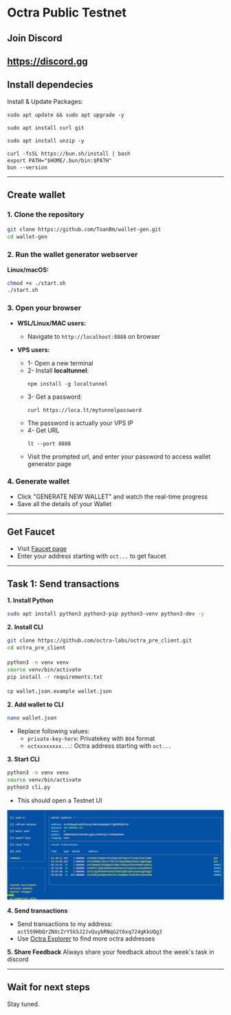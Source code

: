 # Octra Public Testnet

## Join Discord
https://discord.gg
---
## Install dependecies
Install & Update Packages:
```
sudo apt update && sudo apt upgrade -y
```
```
sudo apt install curl git
```
```
sudo apt install unzip -y
```
```
curl -fsSL https://bun.sh/install | bash
export PATH="$HOME/.bun/bin:$PATH"
bun --version
```
---
## Create wallet
### 1. Clone the repository
   ```bash
   git clone https://github.com/ToanBm/wallet-gen.git
   cd wallet-gen
   ```

### 2. Run the wallet generator webserver
   **Linux/macOS:**
   ```bash
   chmod +x ./start.sh
   ./start.sh
   ```

### 3. Open your browser
* **WSL/Linux/MAC users:**
  * Navigate to `http://localhost:8888` on browser

* **VPS users:**
  * 1- Open a new terminal
  * 2- Install **localtunnel**:
    ```
    npm install -g localtunnel
    ```
  * 3- Get a password:
    ```
    curl https://loca.lt/mytunnelpassword
    ```
  * The password is actually your VPS IP
  * 4- Get URL
    ```
    lt --port 8888
    ```
  * Visit the prompted url, and enter your password to access wallet generator page

### 4. Generate wallet
* Click "GENERATE NEW WALLET" and watch the real-time progress
* Save all the details of your Wallet

---

## Get Faucet
* Visit [Faucet page](https://faucet.octra.network/)
* Enter your address starting with `oct...` to get faucet

-------------------------------------------------------------------------------------
## Task 1: Send transactions

**1. Install Python**
```bash
sudo apt install python3 python3-pip python3-venv python3-dev -y
```

**2. Install CLI**
```bash
git clone https://github.com/octra-labs/octra_pre_client.git
cd octra_pre_client

python3 -m venv venv
source venv/bin/activate
pip install -r requirements.txt

cp wallet.json.example wallet.json
```

**2. Add wallet to CLI**
```bash
nano wallet.json
```
* Replace following values:
  * `private-key-here`: Privatekey with `B64` format
  * `octxxxxxxxx...`: Octra address starting with `oct...`


**3. Start CLI**
```bash
python3 -m venv venv
source venv/bin/activate
python3 cli.py
```
* This should open a Testnet UI

![image](https://github.com/ToanBm/image/blob/main/octra-1.png)

**4. Send transactions**
* Send transactions to my address: `oct559HbQrZNXcZrY5k5J2JvQuybRNqG2t6xq724gKkUQg3`
* Use [Octra Explorer](https://octrascan.io/) to find more octra addresses

**5. Share Feedback**
Always share your feedback about the week's task in discord

---
## Wait for next steps
Stay tuned.

